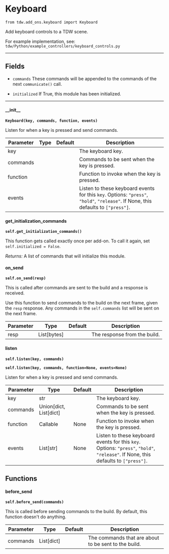 # Keyboard

`from tdw.add_ons.keyboard import Keyboard`

Add keyboard controls to a TDW scene.

For example implementation, see: `tdw/Python/example_controllers/keyboard_controls.py`

***

## Fields

- `commands` These commands will be appended to the commands of the next `communicate()` call.

- `initialized` If True, this module has been initialized.

***

#### \_\_init\_\_

**`Keyboard(key, commands, function, events)`**

Listen for when a key is pressed and send commands.

| Parameter | Type | Default | Description |
| --- | --- | --- | --- |
| key |  |  | The keyboard key. |
| commands |  |  | Commands to be sent when the key is pressed. |
| function |  |  | Function to invoke when the key is pressed. |
| events |  |  | Listen to these keyboard events for this `key`. Options: `"press"`, `"hold"`, `"release"`. If None, this defaults to `["press"]`. |

#### get_initialization_commands

**`self.get_initialization_commands()`**

This function gets called exactly once per add-on. To call it again, set `self.initialized = False`.

_Returns:_  A list of commands that will initialize this module.

#### on_send

**`self.on_send(resp)`**

This is called after commands are sent to the build and a response is received.

Use this function to send commands to the build on the next frame, given the `resp` response.
Any commands in the `self.commands` list will be sent on the next frame.

| Parameter | Type | Default | Description |
| --- | --- | --- | --- |
| resp |  List[bytes] |  | The response from the build. |

#### listen

**`self.listen(key, commands)`**

**`self.listen(key, commands, function=None, events=None)`**

Listen for when a key is pressed and send commands.

| Parameter | Type | Default | Description |
| --- | --- | --- | --- |
| key |  str |  | The keyboard key. |
| commands |  Union[dict, List[dict] |  | Commands to be sent when the key is pressed. |
| function |  Callable  | None | Function to invoke when the key is pressed. |
| events |  List[str] | None | Listen to these keyboard events for this `key`. Options: `"press"`, `"hold"`, `"release"`. If None, this defaults to `["press"]`. |

## Functions

#### before_send

**`self.before_send(commands)`**

This is called before sending commands to the build. By default, this function doesn't do anything.

| Parameter | Type | Default | Description |
| --- | --- | --- | --- |
| commands |  List[dict] |  | The commands that are about to be sent to the build. |



